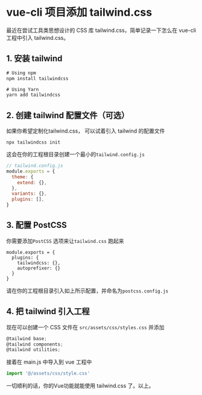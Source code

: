 # vue-cli 项目添加 tailwind.css

最近在尝试工具类思想设计的 CSS 库 tailwind.css，简单记录一下怎么在 vue-cli 工程中引入 tailwind.css。

## 1. 安装 tailwind

```javascript
# Using npm
npm install tailwindcss

# Using Yarn
yarn add tailwindcss
```

## 2. 创建 tailwind 配置文件（可选）

如果你希望定制化tailwind.css， 可以试着引入 tailwind 的配置文件

```text
npx tailwindcss init 
```

这会在你的工程根目录创建一个最小的`tailwind.config.js`

```javascript
// tailwind.config.js
module.exports = {
  theme: {
    extend: {},
  },
  variants: {},
  plugins: [],
}
```

## 3. 配置 PostCSS

你需要添加`PostCSS` 选项来让`tailwind.css` 跑起来

```text
module.exports = {
  plugins: {
    tailwindcss: {},
    autoprefixer: {}
  }
}
```

请在你的工程根目录引入如上所示配置，并命名为`postcss.config.js`

## 4. 把 tailwind 引入工程

现在可以创建一个 CSS 文件在 `src/assets/css/styles.css` 并添加

```javascript
@tailwind base;
@tailwind components;
@tailwind utilities;
```

接着在 main.js 中导入到 vue 工程中

```javascript
import '@/assets/css/style.css'
```

一切顺利的话，你的Vue功能就能使用 tailwind.css 了。以上。

